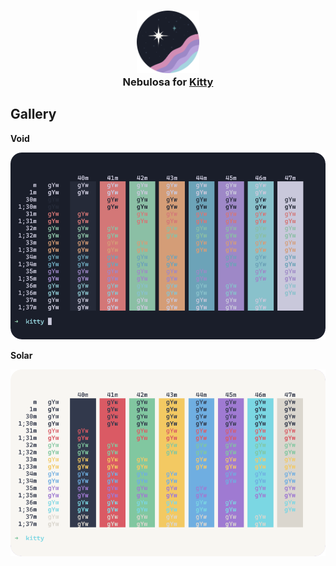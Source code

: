 <h3 align="center">
	<img src="https://github.com/nebulosa-theme/nebulosa/blob/main/assets/logo_circle.png" width="100" alt="Logo"/><br/>
	Nebulosa for <a href="https://sw.kovidgoyal.net/kitty/">Kitty</a>
</h3>

## Gallery

**Void**

<img src="assets/void.webp" alt="void"/>

**Solar**

<img src="assets/solar.webp" alt="solar"/>
